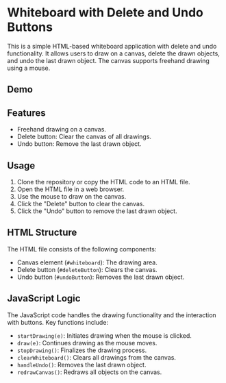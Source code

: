 # Whiteboard with Delete and Undo Buttons

This is a simple HTML-based whiteboard application with delete and undo functionality. It allows users to draw on a canvas, delete the drawn objects, and undo the last drawn object. The canvas supports freehand drawing using a mouse.

## Demo
 


## Features

- Freehand drawing on a canvas.
- Delete button: Clear the canvas of all drawings.
- Undo button: Remove the last drawn object.

## Usage

1. Clone the repository or copy the HTML code to an HTML file.
2. Open the HTML file in a web browser.
3. Use the mouse to draw on the canvas.
4. Click the "Delete" button to clear the canvas.
5. Click the "Undo" button to remove the last drawn object.

## HTML Structure

The HTML file consists of the following components:

- Canvas element (`#whiteboard`): The drawing area.
- Delete button (`#deleteButton`): Clears the canvas.
- Undo button (`#undoButton`): Removes the last drawn object.

## JavaScript Logic

The JavaScript code handles the drawing functionality and the interaction with buttons. Key functions include:

- `startDrawing(e)`: Initiates drawing when the mouse is clicked.
- `draw(e)`: Continues drawing as the mouse moves.
- `stopDrawing()`: Finalizes the drawing process.
- `clearWhiteboard()`: Clears all drawings from the canvas.
- `handleUndo()`: Removes the last drawn object.
- `redrawCanvas()`: Redraws all objects on the canvas.

